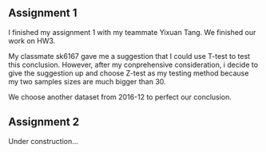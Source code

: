 ## Assignment 1
I finished my assignment 1 with my teammate Yixuan Tang. We finished our work on HW3.

My classmate sk6167 gave me a suggestion that I could use T-test to test this conclusion.
However, after my conprehensive consideration, i decide to give the suggestion up and choose Z-test as my testing method because my two samples sizes are much bigger than 30.

We choose another dataset from 2016-12 to perfect our conclusion.

## Assignment 2

Under construction...
